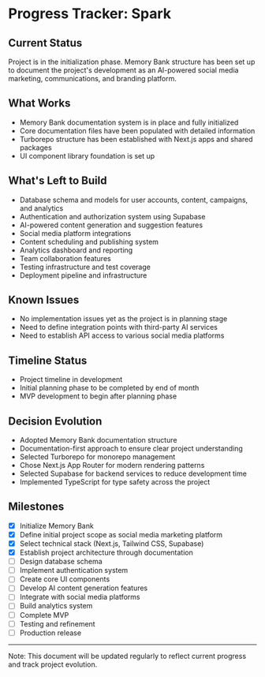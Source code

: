 # Progress Tracker: Spark

## Current Status

Project is in the initialization phase. Memory Bank structure has been set up to document the project's development as an AI-powered social media marketing, communications, and branding platform.

## What Works

- Memory Bank documentation system is in place and fully initialized
- Core documentation files have been populated with detailed information
- Turborepo structure has been established with Next.js apps and shared packages
- UI component library foundation is set up

## What's Left to Build

- Database schema and models for user accounts, content, campaigns, and analytics
- Authentication and authorization system using Supabase
- AI-powered content generation and suggestion features
- Social media platform integrations
- Content scheduling and publishing system
- Analytics dashboard and reporting
- Team collaboration features
- Testing infrastructure and test coverage
- Deployment pipeline and infrastructure

## Known Issues

- No implementation issues yet as the project is in planning stage
- Need to define integration points with third-party AI services
- Need to establish API access to various social media platforms

## Timeline Status

- Project timeline in development
- Initial planning phase to be completed by end of month
- MVP development to begin after planning phase

## Decision Evolution

- Adopted Memory Bank documentation structure
- Documentation-first approach to ensure clear project understanding
- Selected Turborepo for monorepo management
- Chose Next.js App Router for modern rendering patterns
- Selected Supabase for backend services to reduce development time
- Implemented TypeScript for type safety across the project

## Milestones

- [x] Initialize Memory Bank
- [x] Define initial project scope as social media marketing platform
- [x] Select technical stack (Next.js, Tailwind CSS, Supabase)
- [x] Establish project architecture through documentation
- [ ] Design database schema
- [ ] Implement authentication system
- [ ] Create core UI components
- [ ] Develop AI content generation features
- [ ] Integrate with social media platforms
- [ ] Build analytics system
- [ ] Complete MVP
- [ ] Testing and refinement
- [ ] Production release

---

Note: This document will be updated regularly to reflect current progress and track project evolution.
